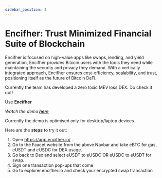 ```yaml
---
sidebar_position: 1
---
```


# Encifher: Trust Minimized Financial Suite of Blockchain

Encifher is focused on high-value apps like swaps, lending, and yield generation, Encifher provides Bitcoin users with the tools they need while maintaining the security and privacy they demand. With a vertically integrated approach, Encifher ensures cost-efficiency, scalability, and trust, positioning itself as the future of Bitcoin DeFi.

Currently the team has developed a zero toxic MEV loss DEX. Do check it out!

Use **[Encifher](https://app.encifher.io/)**

*Watch the demo **[here](https://youtu.be/Sx5bIlXJBlA)***

Currently the demo is optimised only for desktop/laptop devices.

Here are the **steps** to try it out:
1. Open https://app.encifher.io/ .
2. Go to the Faucet website from the above Navbar and take eBTC for gas, eUSDT and eUSDC for DEX usage.
3. Go back to Dex and select eUSDT to eUSDC OR eUSDC to eUSDT for swap.
4. Sign one transaction pop-ups that come
5. Go to explorer.encifher.io and check your encrypted swap transaction
